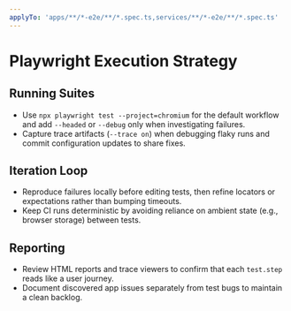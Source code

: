 ```yaml
---
applyTo: 'apps/**/*-e2e/**/*.spec.ts,services/**/*-e2e/**/*.spec.ts'
---
```


# Playwright Execution Strategy

## Running Suites

-   Use `npx playwright test --project=chromium` for the default workflow and add `--headed` or `--debug` only when investigating failures.
-   Capture trace artifacts (`--trace on`) when debugging flaky runs and commit configuration updates to share fixes.

## Iteration Loop

-   Reproduce failures locally before editing tests, then refine locators or expectations rather than bumping timeouts.
-   Keep CI runs deterministic by avoiding reliance on ambient state (e.g., browser storage) between tests.

## Reporting

-   Review HTML reports and trace viewers to confirm that each `test.step` reads like a user journey.
-   Document discovered app issues separately from test bugs to maintain a clean backlog.
